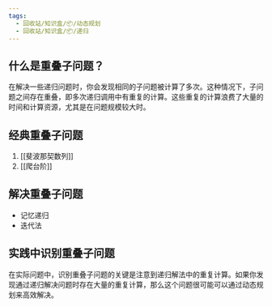 ```yaml
---
tags:
  - 回收站/知识盒/📦/动态规划
  - 回收站/知识盒/📦/递归
---
```


## 什么是重叠子问题？

在解决一些递归问题时，你会发现相同的子问题被计算了多次。这种情况下，子问题之间存在重叠，即多次递归调用中有重复的计算。这些重复的计算浪费了大量的时间和计算资源，尤其是在问题规模较大时。

## 经典重叠子问题

1. [[斐波那契数列]]
2. [[爬台阶]]

## 解决重叠子问题

- 记忆递归
- 迭代法

## 实践中识别重叠子问题

在实际问题中，识别重叠子问题的关键是注意到递归解法中的重复计算。如果你发现通过递归解决问题时存在大量的重复计算，那么这个问题很可能可以通过动态规划来高效解决。

